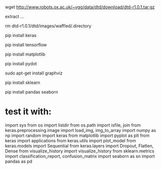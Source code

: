 wget http://www.robots.ox.ac.uk/~vgg/data/dtd/download/dtd-r1.0.1.tar.gz

extract ...

rm dtd-r1.0.1/dtd/images/waffled/.directory

pip install keras

pip install tensorflow

pip install matplotlib

pip install pydot

sudo apt-get install graphviz

pip install sklearn

pip install pandas seaborn



# test it with:

import sys
from os import listdir
from os.path import isfile, join
from keras.preprocessing.image import load_img, img_to_array
import numpy as np
import random
import keras
from matplotlib import pyplot as plt
from keras import applications
from keras.utils import plot_model
from keras.models import Sequential
from keras.layers import Dropout, Flatten, Dense
from visualize_history import visualize_history
from sklearn.metrics import classification_report, confusion_matrix
import seaborn as sn
import pandas  as pd